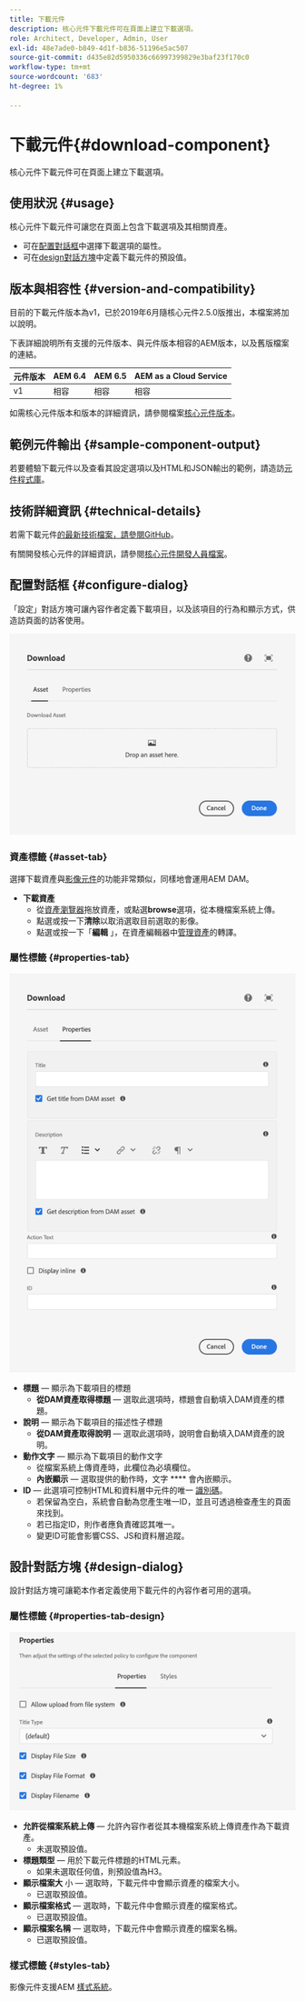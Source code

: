 ```yaml
---
title: 下載元件
description: 核心元件下載元件可在頁面上建立下載選項。
role: Architect, Developer, Admin, User
exl-id: 48e7ade0-b849-4d1f-b836-51196e5ac507
source-git-commit: d435e82d5950336c66997399829e3baf23f170c0
workflow-type: tm+mt
source-wordcount: '683'
ht-degree: 1%

---
```


# 下載元件{#download-component}

核心元件下載元件可在頁面上建立下載選項。

## 使用狀況 {#usage}

核心元件下載元件可讓您在頁面上包含下載選項及其相關資產。

* 可在[配置對話框](#configure-dialog)中選擇下載選項的屬性。
* 可在[design對話方塊](#design-dialog)中定義下載元件的預設值。

## 版本與相容性 {#version-and-compatibility}

目前的下載元件版本為v1，已於2019年6月隨核心元件2.5.0版推出，本檔案將加以說明。

下表詳細說明所有支援的元件版本、與元件版本相容的AEM版本，以及舊版檔案的連結。

| 元件版本 | AEM 6.4 | AEM 6.5 | AEM as a Cloud Service  |
|--- |--- |---|---|
| v1 | 相容 | 相容 | 相容 |

如需核心元件版本和版本的詳細資訊，請參閱檔案[核心元件版本](/help/versions.md)。

## 範例元件輸出 {#sample-component-output}

若要體驗下載元件以及查看其設定選項以及HTML和JSON輸出的範例，請造訪[元件程式庫](https://adobe.com/go/aem_cmp_library_download)。

## 技術詳細資訊 {#technical-details}

若需下載元件[的最新技術檔案，請參閱GitHub](https://adobe.com/go/aem_cmp_tech_download_v1)。

有關開發核心元件的詳細資訊，請參閱[核心元件開發人員檔案](/help/developing/overview.md)。

## 配置對話框 {#configure-dialog}

「設定」對話方塊可讓內容作者定義下載項目，以及該項目的行為和顯示方式，供造訪頁面的訪客使用。

![下載元件編輯對話方塊的資產標籤](/help/assets/download-edit-asset.png)

### 資產標籤 {#asset-tab}

選擇下載資產與[影像元件](image.md)的功能非常類似，同樣地會運用AEM DAM。

* **下載資產**
   * 從[資產瀏覽器](https://experienceleague.adobe.com/docs/experience-manager-cloud-service/sites/authoring/fundamentals/environment-tools.html)拖放資產，或點選&#x200B;**browse**&#x200B;選項，從本機檔案系統上傳。
   * 點選或按一下&#x200B;**清除**&#x200B;以取消選取目前選取的影像。
   * 點選或按一下「**編輯** 」，在資產編輯器中[管理資產](https://experienceleague.adobe.com/docs/experience-manager-cloud-service/assets/manage/manage-digital-assets.html)的轉譯。

### 屬性標籤 {#properties-tab}

![下載元件編輯對話框的屬性頁簽](/help/assets/download-edit-properties.png)

* **標題**  — 顯示為下載項目的標題
   * **從DAM資產取得標題**  — 選取此選項時，標題會自動填入DAM資產的標題。
* **說明**  — 顯示為下載項目的描述性子標題
   * **從DAM資產取得說明**  — 選取此選項時，說明會自動填入DAM資產的說明。
* **動作文字**  — 顯示為下載項目的動作文字
   * 從檔案系統上傳資產時，此欄位為必填欄位。
   * **內嵌顯示**  — 選取提供的動作時，文字 **** 會內嵌顯示。
* **ID**  — 此選項可控制HTML和資料層中元件的唯一 [識別碼](/help/developing/data-layer/overview.md)。
   * 若保留為空白，系統會自動為您產生唯一ID，並且可透過檢查產生的頁面來找到。
   * 若已指定ID，則作者應負責確認其唯一。
   * 變更ID可能會影響CSS、JS和資料層追蹤。

## 設計對話方塊 {#design-dialog}

設計對話方塊可讓範本作者定義使用下載元件的內容作者可用的選項。

### 屬性標籤 {#properties-tab-design}

![下載元件的設計對話框](/help/assets/download-design.png)

* **允許從檔案系統上傳**  — 允許內容作者從其本機檔案系統上傳資產作為下載資產。
   * 未選取預設值。
* **標題類型**  — 用於下載元件標題的HTML元素。
   * 如果未選取任何值，則預設值為H3。
* **顯示檔案大** 小 — 選取時，下載元件中會顯示資產的檔案大小。
   * 已選取預設值。
* **顯示檔案格式**  — 選取時，下載元件中會顯示資產的檔案格式。
   * 已選取預設值。
* **顯示檔案名稱**  — 選取時，下載元件中會顯示資產的檔案名稱。
   * 已選取預設值。

### 樣式標籤 {#styles-tab}

影像元件支援AEM [樣式系統](/help/get-started/authoring.md#component-styling)。
